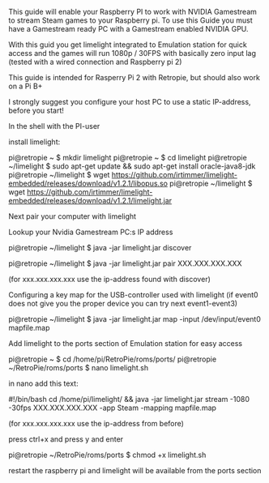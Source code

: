 This guide will enable your Raspberry PI to work with NVIDIA Gamestream to stream Steam games to your Raspberry pi. To use this Guide you must have a Gamestream ready PC with a Gamestream enabled NVIDIA GPU.

With this guid you get limelight integrated to Emulation station for quick access and the games will run 1080p / 30FPS with basically zero input lag (tested with a wired connection and Raspberry pi 2)

This guide is intended for Rasperry Pi 2 with Retropie, but should also work on a Pi B+

I strongly suggest you configure your host PC to use a static IP-address, before you start!

In the shell with the PI-user

install limelight:

pi@retropie ~ $ mkdir limelight
pi@retropie ~ $ cd limelight
pi@retropie ~/limelight $ sudo apt-get update && sudo apt-get install oracle-java8-jdk ﻿
pi@retropie ~/limelight $ wget https://github.com/irtimmer/limelight-embedded/releases/download/v1.2.1/libopus.so
pi@retropie ~/limelight $ wget https://github.com/irtimmer/limelight-embedded/releases/download/v1.2.1/limelight.jar

Next pair your computer with limelight

Lookup your Nvidia Gamestream PC:s IP address

pi@retropie ~/limelight $ java -jar limelight.jar discover

pi@retropie ~/limelight $ java -jar limelight.jar pair XXX.XXX.XXX.XXX

(for xxx.xxx.xxx.xxx use the ip-address found with discover)

Configuring a key map for the USB-controller used with limelight (if event0 does not give you the proper device you can try next event1-event3)

pi@retropie ~/limelight $ java -jar limelight.jar map -input /dev/input/event0 mapfile.map

Add limelight to the ports section of Emulation station for easy access

pi@retropie ~ $ cd /home/pi/RetroPie/roms/ports/
pi@retropie ~/RetroPie/roms/ports $ nano limelight.sh

in nano add this text:

#!/bin/bash
cd /home/pi/limelight/ && java -jar limelight.jar stream -1080 -30fps XXX.XXX.XXX.XXX -app Steam -mapping mapfile.map

(for xxx.xxx.xxx.xxx use the ip-address from before)

press ctrl+x and press y and enter

pi@retropie ~/RetroPie/roms/ports $ chmod +x limelight.sh

restart the raspberry pi and limelight will be available from the ports section